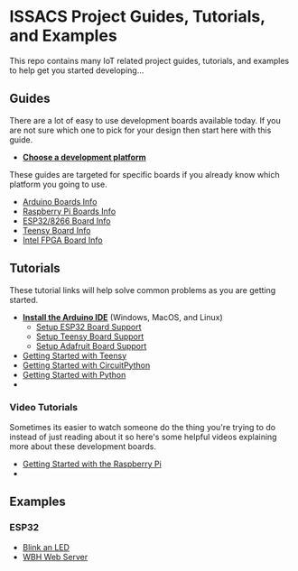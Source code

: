 # ISSACS Project Guides, Tutorials, and Examples

This repo contains many IoT related project guides, tutorials, and examples to help get you started developing...

## Guides

There are a lot of easy to use development boards available today.  If you are not sure which one to pick for your design then start here with this guide.

* [**Choose a development platform**](BoardGuides/README.md)

These guides are targeted for specific boards if you already know which platform you going to use.

* [Arduino Boards Info](BoardGuides/Arduino/README.md)
* [Raspberry Pi Boards Info](BoardGuides/RaspberryPi/README.md)
* [ESP32/8266 Board Info](BoardGuides/ESP32/README.md)
* [Teensy Board Info](BoardGuides/Teensy/README.md)
* [Intel FPGA Board Info]()

## Tutorials

These tutorial links will help solve common problems as you are getting started.

* [**Install the Arduino IDE**](https://learn.sparkfun.com/tutorials/installing-arduino-ide/all) (Windows, MacOS, and Linux)
	* [Setup ESP32 Board Support](https://circuitdigest.com/microcontroller-projects/programming-esp32-with-arduino-ide)
	* [Setup Teensy Board Support](https://www.pjrc.com/teensy/td_download.html)
	* [Setup Adafruit Board Support](https://learn.adafruit.com/adafruit-arduino-ide-setup/overview)
* [Getting Started with Teensy](https://learn.sparkfun.com/tutorials/getting-started-with-the-teensy/all)
* [Getting Started with CircuitPython](https://learn.adafruit.com/welcome-to-circuitpython/overview)
* [Getting Started with Python](https://www.python.org/about/gettingstarted/)
* 

### Video Tutorials

Sometimes its easier to watch someone do the thing you're trying to do instead of just reading about it so here's some helpful videos explaining more about these development boards.

* [Getting Started with the Raspberry Pi](https://www.youtube.com/playlist?list=PLBNyAZJ4jh7rNKxwFkfNqHaypQ72U96b7)
* 

## Examples

### ESP32

* [Blink an LED](BoardGuides/ESP32/Examples/LED_Blink)
* [WBH Web Server](BoardGuides/ESP32/Examples/WBH_Web_Server)

